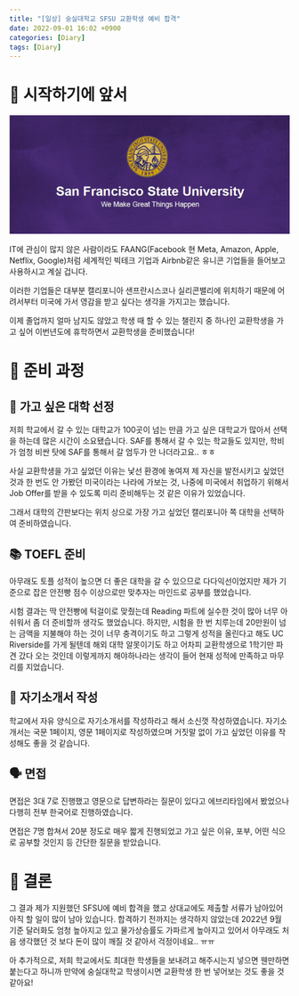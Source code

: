 ```yaml
---
title: "[일상] 숭실대학교 SFSU 교환학생 예비 합격"
date: 2022-09-01 16:02 +0900
categories: [Diary]
tags: [Diary]
---
```


# 🛫 시작하기에 앞서

![SFSU](/uploads/sfsu1.png)

IT에 관심이 많지 않은 사람이라도 FAANG(Facebook 현 Meta, Amazon, Apple, Netflix, Google)처럼 세계적인 빅테크 기업과 Airbnb같은 유니콘 기업들을 들어보고 사용하시고 계실 겁니다.

이러한 기업들은 대부분 캘리포니아 샌프란시스코나 실리콘밸리에 위치하기 때문에 어려서부터 미국에 가서 영감을 받고 싶다는 생각을 가지고는 했습니다.

이제 졸업까지 얼마 남지도 않았고 학생 때 할 수 있는 챌린지 중 하나인 교환학생을 가고 싶어 이번년도에 휴학하면서 교환학생을 준비했습니다!

# 🫠 준비 과정

## 📝 가고 싶은 대학 선정

저희 학교에서 갈 수 있는 대학교가 100곳이 넘는 만큼 가고 싶은 대학교가 많아서 선택을 하는데 많은 시간이 소요됐습니다. SAF를 통해서 갈 수 있는 학교들도 있지만, 학비가 엄청 비싼 탓에 SAF를 통해서 갈 엄두가 안 나더라고요.. ㅎㅎ

사실 교환학생을 가고 싶었던 이유는 낯선 환경에 놓여져 제 자신을 발전시키고 싶었던 것과 한 번도 안 가봤던 미국이라는 나라에 가보는 것, 나중에 미국에서 취업하기 위해서 Job Offer를 받을 수 있도록 미리 준비해두는 것 같은 이유가 있었습니다.

그래서 대학의 간판보다는 위치 상으로 가장 가고 싶었던 캘리포니아 쪽 대학을 선택하여 준비하였습니다.

## 📚 TOEFL 준비

아무래도 토플 성적이 높으면 더 좋은 대학을 갈 수 있으므로 다다익선이었지만 제가 기준으로 잡은 안전빵 점수 이상으로만 맞추자는 마인드로 공부를 했었습니다.

시험 결과는 딱 안전빵에 턱걸이로 맞췄는데 Reading 파트에 실수한 것이 많아 너무 아쉬워서 좀 더 준비할까 생각도 했었습니다. 하지만, 시험을 한 번 치루는데 20만원이 넘는 금액을 지불해야 하는 것이 너무 충격이기도 하고 그렇게 성적을 올린다고 해도 UC Riverside를 가게 될텐데 해외 대학 알못이기도 하고 어차피 교환학생으로 1학기만 파견 갔다 오는 것인데 이렇게까지 해야하나라는 생각이 들어 현재 성적에 만족하고 마무리를 지었습니다.

## 🐛 자기소개서 작성

학교에서 자유 양식으로 자기소개서를 작성하라고 해서 소신껏 작성하였습니다. 자기소개서는 국문 1페이지, 영문 1페이지로 작성하였으며 거짓말 없이 가고 싶었던 이유를 작성해도 좋을 것 같습니다.

## 🗣 면접

면접은 3대 7로 진행했고 영문으로 답변하라는 질문이 있다고 에브리타임에서 봤었으나 다행히 전부 한국어로 진행하였습니다.

면접은 7명 합쳐서 20분 정도로 매우 짧게 진행되었고 가고 싶은 이유, 포부, 어떤 식으로 공부할 것인지 등 간단한 질문을 받았습니다.

# 🙂 결론

그 결과 제가 지원했던 SFSU에 예비 합격을 했고 상대교에도 제출할 서류가 남아있어 아직 할 일이 많이 남아 있습니다. 합격하기 전까지는 생각하지 않았는데 2022년 9월 기준 달러화도 엄청 높아지고 있고 물가상승률도 가파르게 높아지고 있어서 아무래도 처음 생각했던 것 보다 돈이 많이 깨질 것 같아서 걱정이네요.. ㅠㅠ

아 추가적으로, 저희 학교에서도 최대한 학생들을 보내려고 해주시는지 넣으면 웬만하면 붙는다고 하니까 만약에 숭실대학교 학생이시면 교환학생 한 번 넣어보는 것도 좋을 것 같아요!
